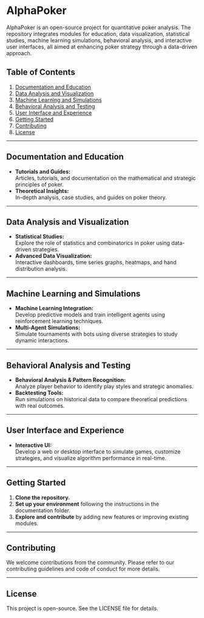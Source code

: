 # AlphaPoker

AlphaPoker is an open-source project for quantitative poker analysis. The repository integrates modules for education, data visualization, statistical studies, machine learning simulations, behavioral analysis, and interactive user interfaces, all aimed at enhancing poker strategy through a data-driven approach.

## Table of Contents
1. [Documentation and Education](#documentation-and-education)
2. [Data Analysis and Visualization](#data-analysis-and-visualization)
3. [Machine Learning and Simulations](#machine-learning-and-simulations)
4. [Behavioral Analysis and Testing](#behavioral-analysis-and-testing)
5. [User Interface and Experience](#user-interface-and-experience)
6. [Getting Started](#getting-started)
7. [Contributing](#contributing)
8. [License](#license)

---

## Documentation and Education
- **Tutorials and Guides:**  
  Articles, tutorials, and documentation on the mathematical and strategic principles of poker.
- **Theoretical Insights:**  
  In-depth analysis, case studies, and guides on poker theory.

---

## Data Analysis and Visualization
- **Statistical Studies:**  
  Explore the role of statistics and combinatorics in poker using data-driven strategies.
- **Advanced Data Visualization:**  
  Interactive dashboards, time series graphs, heatmaps, and hand distribution analysis.

---

## Machine Learning and Simulations
- **Machine Learning Integration:**  
  Develop predictive models and train intelligent agents using reinforcement learning techniques.
- **Multi-Agent Simulations:**  
  Simulate tournaments with bots using diverse strategies to study dynamic interactions.

---

## Behavioral Analysis and Testing
- **Behavioral Analysis & Pattern Recognition:**  
  Analyze player behavior to identify play styles and strategic anomalies.
- **Backtesting Tools:**  
  Run simulations on historical data to compare theoretical predictions with real outcomes.

---

## User Interface and Experience
- **Interactive UI:**  
  Develop a web or desktop interface to simulate games, customize strategies, and visualize algorithm performance in real-time.

---

## Getting Started
1. **Clone the repository.**
2. **Set up your environment** following the instructions in the documentation folder.
3. **Explore and contribute** by adding new features or improving existing modules.

---

## Contributing
We welcome contributions from the community. Please refer to our contributing guidelines and code of conduct for more details.

---

## License
This project is open-source. See the LICENSE file for details.

